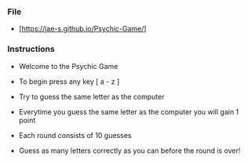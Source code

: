 ### File

* [https://jae-s.github.io/Psychic-Game/]

### Instructions

* Welcome to the Psychic Game 

* To begin press any key [ a - z ] 

* Try to guess the same letter as the computer 

* Everytime you guess the same letter as the computer you will gain 1 point 

* Each round consists of 10 guesses 

* Guess as many letters correctly as you can before the round is over! 


